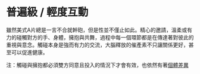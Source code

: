 普遍級 / 輕度互動
===
雖然美式A片總是一言不合就幹砲，但是性並不僅止如此。精心的邀請，溫柔或有力的碰觸對方的手、身體，擁抱與共舞，過程中每一個環節都是在傳達著對彼此的重視與意念。觸碰本身是強而有力的交流，大腦釋放的催產素不只讓關係更好，甚至可以促進健康。

注：觸碰與擁抱都必須雙方同意且投入的情況下才會有效，也依然有著[個體差異](https://www.thenewslens.com/feature/timefortune/104054)